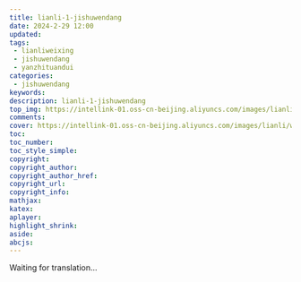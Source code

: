 ```yaml
---
title: lianli-1-jishuwendang
date: 2024-2-29 12:00
updated:
tags: 
 - lianliweixing
 - jishuwendang
 - yanzhituandui
categories: 
 - jishuwendang
keywords:
description: lianli-1-jishuwendang
top_img: https://intellink-01.oss-cn-beijing.aliyuncs.com/images/lianli/working.jpg
comments:
cover: https://intellink-01.oss-cn-beijing.aliyuncs.com/images/lianli/working.jpg
toc:
toc_number:
toc_style_simple:
copyright:
copyright_author:
copyright_author_href:
copyright_url:
copyright_info:
mathjax:
katex:
aplayer:
highlight_shrink:
aside:
abcjs:
---
```


Waiting for translation...
